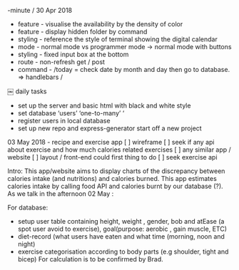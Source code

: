 -minute
/
30 Apr 2018
- feature - visualise the availability by the density of color
- feature - display hidden folder by command 
- styling - reference the style of terminal showing the digital calendar
- mode - normal mode vs programmer mode -> normal mode with buttons
- styling - fixed input box at the bottom
- route - non-refresh get / post
- command - /today = check date by month and day then go to database. => handlebars
/

￼
daily tasks
- set up the server and basic html with black and white style 
- set database ‘users’  ‘one-to-many’ ‘
- register users in local database
- set up new repo and express-generator start off a new project 

03 May 2018 - recipe and exercise app
[ ] wireframe
[ ] seek if any api about exercise and how much calories related exercises
[ ] any similar app / website
[ ] layout / front-end could first thing to do
[ ] seek exercise api

Intro: This app/website aims to display charts of the discrepancy between calories intake (and nutritions) and calories burned. This app estimates calories intake by calling food API and calories burnt by our database (?).
As we talk in the afternoon 02 May :

For database:
- setup user table containing height, weight , gender, bob and atEase (a spot user avoid to exercise), goal(purpose: aerobic , gain muscle, ETC)
- diet-record (what users have eaten and what time (morning, noon and night)
- exercise categorisation according to body parts (e.g shoulder, tight and bicep)
For calculation is to be confirmed by Brad.